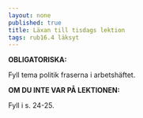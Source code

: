 ```yaml
---
layout: none
published: true
title: Läxan till tisdags lektion
tags: rub16.4 läksyt
---
```

**OBLIGATORISKA:**

Fyll tema politik fraserna i arbetshäftet.

**OM DU INTE VAR PÅ LEKTIONEN:**

Fyll i s. 24-25.